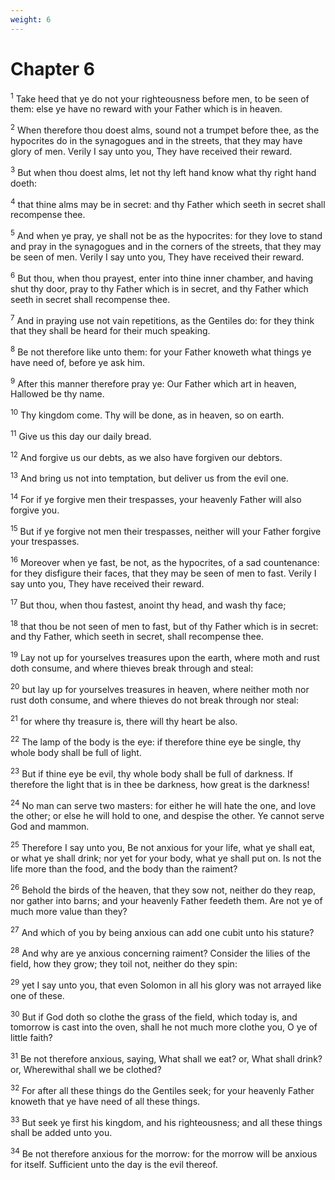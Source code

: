 ```yaml
---
weight: 6
---
```


# Chapter 6

<sup>1</sup> Take heed that ye do not your righteousness before men, to be seen of them: else ye have no reward with your Father which is in heaven. 

<sup>2</sup> When therefore thou doest alms, sound not a trumpet before thee, as the hypocrites do in the synagogues and in the streets, that they may have glory of men. Verily I say unto you, They have received their reward. 

<sup>3</sup> But when thou doest alms, let not thy left hand know what thy right hand doeth: 

<sup>4</sup> that thine alms may be in secret: and thy Father which seeth in secret shall recompense thee. 

<sup>5</sup> And when ye pray, ye shall not be as the hypocrites: for they love to stand and pray in the synagogues and in the corners of the streets, that they may be seen of men. Verily I say unto you, They have received their reward. 

<sup>6</sup> But thou, when thou prayest, enter into thine inner chamber, and having shut thy door, pray to thy Father which is in secret, and thy Father which seeth in secret shall recompense thee. 

<sup>7</sup> And in praying use not vain repetitions, as the Gentiles do: for they think that they shall be heard for their much speaking. 

<sup>8</sup> Be not therefore like unto them: for your Father knoweth what things ye have need of, before ye ask him. 

<sup>9</sup> After this manner therefore pray ye: Our Father which art in heaven, Hallowed be thy name. 

<sup>10</sup> Thy kingdom come. Thy will be done, as in heaven, so on earth. 

<sup>11</sup> Give us this day our daily bread. 

<sup>12</sup> And forgive us our debts, as we also have forgiven our debtors. 

<sup>13</sup> And bring us not into temptation, but deliver us from the evil one. 

<sup>14</sup> For if ye forgive men their trespasses, your heavenly Father will also forgive you. 

<sup>15</sup> But if ye forgive not men their trespasses, neither will your Father forgive your trespasses. 

<sup>16</sup> Moreover when ye fast, be not, as the hypocrites, of a sad countenance: for they disfigure their faces, that they may be seen of men to fast. Verily I say unto you, They have received their reward. 

<sup>17</sup> But thou, when thou fastest, anoint thy head, and wash thy face; 

<sup>18</sup> that thou be not seen of men to fast, but of thy Father which is in secret: and thy Father, which seeth in secret, shall recompense thee. 

<sup>19</sup> Lay not up for yourselves treasures upon the earth, where moth and rust doth consume, and where thieves break through and steal: 

<sup>20</sup> but lay up for yourselves treasures in heaven, where neither moth nor rust doth consume, and where thieves do not break through nor steal: 

<sup>21</sup> for where thy treasure is, there will thy heart be also. 

<sup>22</sup> The lamp of the body is the eye: if therefore thine eye be single, thy whole body shall be full of light. 

<sup>23</sup> But if thine eye be evil, thy whole body shall be full of darkness. If therefore the light that is in thee be darkness, how great is the darkness! 

<sup>24</sup> No man can serve two masters: for either he will hate the one, and love the other; or else he will hold to one, and despise the other. Ye cannot serve God and mammon. 

<sup>25</sup> Therefore I say unto you, Be not anxious for your life, what ye shall eat, or what ye shall drink; nor yet for your body, what ye shall put on. Is not the life more than the food, and the body than the raiment? 

<sup>26</sup> Behold the birds of the heaven, that they sow not, neither do they reap, nor gather into barns; and your heavenly Father feedeth them. Are not ye of much more value than they? 

<sup>27</sup> And which of you by being anxious can add one cubit unto his stature? 

<sup>28</sup> And why are ye anxious concerning raiment? Consider the lilies of the field, how they grow; they toil not, neither do they spin: 

<sup>29</sup> yet I say unto you, that even Solomon in all his glory was not arrayed like one of these. 

<sup>30</sup> But if God doth so clothe the grass of the field, which today is, and tomorrow is cast into the oven, shall he not much more clothe you, O ye of little faith? 

<sup>31</sup> Be not therefore anxious, saying, What shall we eat? or, What shall drink? or, Wherewithal shall we be clothed? 

<sup>32</sup> For after all these things do the Gentiles seek; for your heavenly Father knoweth that ye have need of all these things. 

<sup>33</sup> But seek ye first his kingdom, and his righteousness; and all these things shall be added unto you. 

<sup>34</sup> Be not therefore anxious for the morrow: for the morrow will be anxious for itself. Sufficient unto the day is the evil thereof. 


